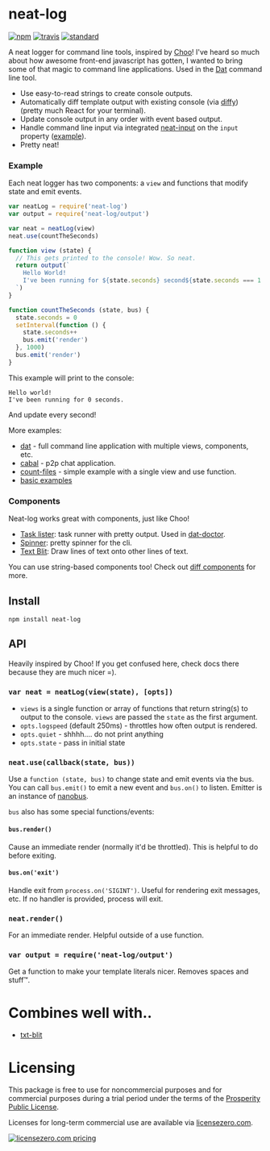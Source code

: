 # neat-log

[![npm][npm-image]][npm-url]
[![travis][travis-image]][travis-url]
[![standard][standard-image]][standard-url]

A neat logger for command line tools, inspired by [Choo](https://github.com/yoshuawuyts/choo)! I've heard so much about how awesome front-end javascript has gotten, I wanted to bring some of that magic to command line applications. Used in the [Dat](https://github.com/datproject/dat) command line tool.

* Use easy-to-read strings to create console outputs.
* Automatically diff template output with existing console (via [diffy](https://github.com/mafintosh/diffy)) (pretty much React for your terminal).
* Update console output in any order with event based output.
* Handle command line input via integrated [neat-input](https://github.com/mafintosh/neat-input) on the `input` property ([example](https://github.com/cabal-club/cabal/blob/master/neat-screen.js#L28)).
* Pretty neat!

### Example

Each neat logger has two components: a `view` and functions that modify state and emit events.

```js
var neatLog = require('neat-log')
var output = require('neat-log/output')

var neat = neatLog(view)
neat.use(countTheSeconds)

function view (state) {
  // This gets printed to the console! Wow. So neat.
  return output(`
    Hello World!
    I've been running for ${state.seconds} second${state.seconds === 1 ? '' : 's'}.
  `)
}

function countTheSeconds (state, bus) {
  state.seconds = 0
  setInterval(function () {
    state.seconds++
    bus.emit('render')
  }, 1000)
  bus.emit('render')
}
```

This example will print to the console: 

```
Hello world!
I've been running for 0 seconds.
```

And update every second!

More examples:

* [dat](https://github.com/datproject/dat) - full command line application with multiple views, components, etc.
* [cabal](https://github.com/cabal-club/cabal) - p2p chat application.
* [count-files](https://github.com/joehand/count-files) - simple example with a single view and use function.
* [basic examples](/examples)

### Components

Neat-log works great with components, just like Choo!

* [Task lister](https://github.com/joehand/neat-tasks): task runner with pretty output. Used in [dat-doctor](https://github.com/datproject/dat-doctor).
* [Spinner](https://github.com/joehand/neat-spinner): pretty spinner for the cli.
* [Text Blit](https://github.com/noffle/txt-blit): Draw lines of text onto other lines of text.

You can use string-based components too! Check out [diff components](https://github.com/mafintosh/diffy#components) for more.

## Install

```
npm install neat-log
```

## API

Heavily inspired by Choo! If you get confused here, check docs there because they are much nicer =).

### `var neat = neatLog(view(state), [opts])`

* `views` is a single function or array of functions that return string(s) to output to the console. `views` are passed the `state` as the first argument.
* `opts.logspeed` (default 250ms) - throttles how often output is rendered.
* `opts.quiet` - shhhh.... do not print anything
* `opts.state` - pass in initial state

### `neat.use(callback(state, bus))`

Use a `function (state, bus)` to change state and emit events via the bus. You can call `bus.emit()` to emit a new event and `bus.on()` to listen. Emitter is an instance of [nanobus](https://github.com/yoshuawuyts/nanobus/).

`bus` also has some special functions/events:

#### `bus.render()`

Cause an immediate render (normally it'd be throttled). This is helpful to do before exiting.

#### `bus.on('exit')`

Handle exit from `process.on('SIGINT')`. Useful for rendering exit messages, etc. If no handler is provided, process will exit.

### `neat.render()`

For an immediate render. Helpful outside of a use function.

### `var output = require('neat-log/output')`

Get a function to make your template literals nicer. Removes spaces and stuff™.

# Combines well with..

- [txt-blit](https://github.com/noffle/txt-blit)

# Licensing

This package is free to use for noncommercial purposes and for commercial purposes during a trial period under the terms of the [Prosperity Public License](./LICENSE).

Licenses for long-term commercial use are available via [licensezero.com](https://licensezero.com).

[![licensezero.com pricing](https://licensezero.com/projects/0153a099-6acd-4023-8a96-9d81d9969a58/badge.svg)](https://licensezero.com/projects/0153a099-6acd-4023-8a96-9d81d9969a58)


[npm-image]: https://img.shields.io/npm/v/neat-log.svg?style=flat-square
[npm-url]: https://www.npmjs.com/package/neat-log
[travis-image]: https://img.shields.io/travis/joehand/neat-log.svg?style=flat-square
[travis-url]: https://travis-ci.org/joehand/neat-log
[standard-image]: https://img.shields.io/badge/code%20style-standard-brightgreen.svg?style=flat-square
[standard-url]: http://npm.im/standard

